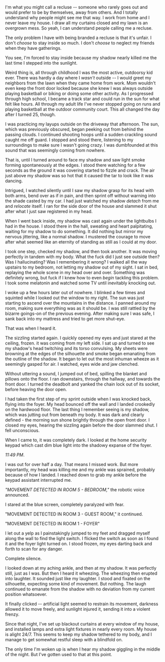 I'm what you might call a recluse -- someone who rarely goes out and would prefer to be by themselves, away from others. And I totally understand why people might see me that way. I work from home and I never leave my house. I draw all my curtains closed and my lawn is an overgrown mess. So yeah, I can understand people calling me a recluse.

The only problem I have with being branded a recluse is that it's unfair. I don't *choose* to stay inside so much. I don't *choose* to neglect my friends when they have gatherings.

You see, I'm forced to stay inside because my shadow nearly killed me the last time I stepped into the sunlight.

Weird thing is, all through childhood I was the most active, outdoorsy kid ever. There was hardly a day where I *wasn't* outside -- I would greet my neighbors from the lawn when they came home from work. Mom wouldn't even keep the front door locked because she knew I was always outside playing basketball or biking or doing some other activity. As I progressed through high school, I became  a track star and could run in the sun for what felt like hours. All through my adult life I've never stopped going on runs and playing basketball at the outdoor community court. This all changed the day after I turned 25, though.

I was practicing my layups outside on the driveway that afternoon. The sun, which was previously obscured, began peeking out from behind the passing clouds. I continued shooting hoops until a sudden crackling sound caught me off guard. I stopped and stood there, listening to my surroundings to make sure I wasn't going crazy. I was dumbfounded at this sound that was seemingly coming from nowhere.

That is, until I turned around to face my shadow and saw light smoke forming spontaneously at the edges. I stood there watching for a few seconds as the ground it was covering started to fizzle and crack. The air just above my shadow was so hot that it caused the tar to look like it was dancing.

Intrigued, I watched silently until I saw my shadow grasp for its head with both arms, bend over as if in pain, and then sprint off without warning into the shade casted by my car. I had just watched my shadow *detach* from me and *relocate* itself. I ran for the side door of the house and slammed it shut after what I just saw registered in my head.

When I went back inside, my shadow was cast again under the lightbulbs I had in the house. I stood there in the hall, sweating and heart palpitating, waiting for my shadow to do something. It did nothing but mirror my nervous jittering, like a normal shadow. I mustered the courage to move after what seemed like an eternity of standing as still as I could at my door.

I took one step, checked my shadow, and then took another. It was moving perfectly in tandem with my body. What the fuck did I just see outside then? Was I hallucinating? Was I remembering it wrong? I walked all the way upstairs to my bedroom, not letting my shadow out of my sight. I sat in bed, replaying the whole scene in my head over and over. Something was definitely wrong, but fuck if I knew how to even *begin* tackling this problem. I took some melatonin and watched some TV until inevitably knocking out.

I woke up a few hours later out of nowhere. I blinked a few times and squinted while I looked out the window to my right. The sun was just starting to ascend over the mountains in the distance. I panned around my room, making sure everything was as it should be. I was still rattled by the bizarre goings-on of the previous evening. After making sure I was safe, I sank back into my mattress and tried to get more shut-eye.

That was when I heard it.

The sizzling started again. I quickly opened my eyes and just stared at the ceiling, frozen. it was coming from my left side. I sat up and turned to see my shadow's head twitching and its torso convulsing. My sheets were browning at the edges of the silhouette and smoke began emanating from the outline of the shadow. It began to let out the most inhuman wheeze as it seemingly gasped for air. I watched, eyes wide and jaw clenched.

Without uttering a sound, I jumped out of bed, spilling the blanket and pillows onto the floor. I ran downstairs, through the hallway, and towards the front door. I turned the deadbolt and yanked the chain lock out of its socket, before heaving the door open.

I had taken the first step of my sprint outside when I was knocked back, flying into the foyer.  My head bounced off the wall and I landed crookedly on the hardwood floor. The last thing I remember seeing is my shadow, which was jutting out from beneath my body. It was dark and clearly defined - the morning sun shone brightly through the open front door. I closed my eyes, hearing the sizzling again before the door slammed shut. I fell unconscious.

When I came to, it was completely dark. I looked at the home security keypad which cast dim blue light into the shadowy expanse of the foyer.

*11:49 PM*.

I was out for over half a day. That means I missed work. But more importantly, my head was killing me and my ankle was sprained, probably because of how I landed. I reached down to grab my ankle before the keypad assistant interrupted me.

*"MOVEMENT DETECTED IN ROOM 5 - BEDROOM,"* the robotic voice announced.

I stared at the blue screen, completely paralyzed with fear.

"MOVEMENT DETECTED IN ROOM 3 - GUEST ROOM," it continued.

"MOVEMENT DETECTED IN ROOM 1 - FOYER"

I let out a yelp as I painstakingly jumped to my feet and dragged myself along the wall to find the light switch. I flicked the switch as soon as I found it and the foyer light turned on. I stood frozen, my eyes darting back and forth to scan for any danger.

Complete silence.

I looked down at my aching ankle, and then at my shadow. It was perfectly still, just as I was. But then I heard it wheezing. The wheezing then erupted into laughter. It sounded just like my laughter. I stood and fixated on the silhouette, expecting some kind of movement. But nothing. The laugh continued to emanate from the shadow with no deviation from my current position whatsoever.

It finally clicked -- artificial light seemed to restrain its movement, darkness allowed it to move freely, and sunlight injured it, sending it into a violent frenzy.

Since that night, I've set up blackout curtains at every window of my house, and installed lamps and extra light fixtures in nearly every room. My house is alight 24/7. This seems to keep my shadow tethered to my body, and I manage to get somewhat restful sleep with a blindfold on.

The only time I'm woken up is when I hear my shadow giggling in the middle of the night. But I've gotten used to that at this point.
